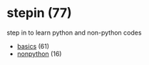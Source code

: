 # stepin (77)
step in to learn python and non-python codes

+ [basics](basics/README.md) (61)
+ [nonpython](nonpython/README.md) (16)
